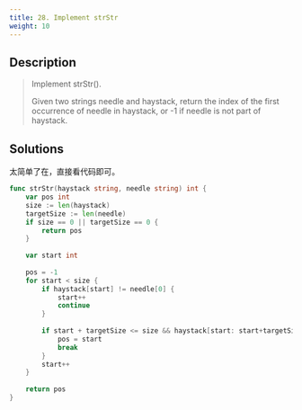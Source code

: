```yaml
---
title: 28. Implement strStr
weight: 10
---
```


## Description

> Implement strStr().
> 
> Given two strings needle and haystack, return the index of the first occurrence of needle in haystack, or -1 if needle is not part of haystack.


## Solutions

太简单了在，直接看代码即可。
```go
func strStr(haystack string, needle string) int {
    var pos int
    size := len(haystack)
    targetSize := len(needle)
    if size == 0 || targetSize == 0 {
        return pos
    }
    
    var start int
    
    pos = -1
    for start < size {
        if haystack[start] != needle[0] {
            start++
            continue
        }
        
        if start + targetSize <= size && haystack[start: start+targetSize] == needle {
            pos = start
            break
        }
        start++
    }
    
    return pos
}
```
